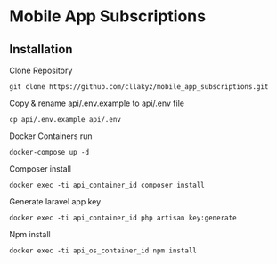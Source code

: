 # Mobile App Subscriptions

## Installation
Clone Repository

````
git clone https://github.com/cllakyz/mobile_app_subscriptions.git
````

Copy & rename api/.env.example to api/.env file

````
cp api/.env.example api/.env
````

Docker Containers run

````
docker-compose up -d
````

Composer install

````
docker exec -ti api_container_id composer install
````

Generate laravel app key

````
docker exec -ti api_container_id php artisan key:generate
````

Npm install

````
docker exec -ti api_os_container_id npm install
````